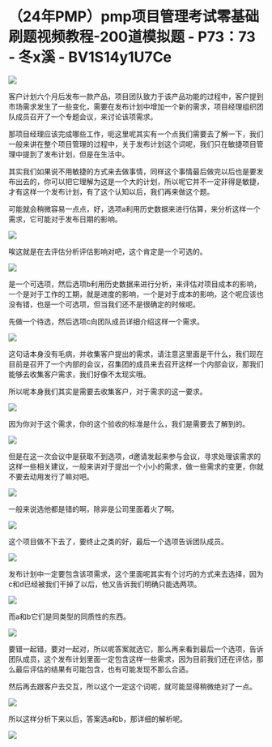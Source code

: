 # （24年PMP）pmp项目管理考试零基础刷题视频教程-200道模拟题 - P73：73 - 冬x溪 - BV1S14y1U7Ce

![](img/3c4b07433220b0cb549aa547704c2b71_0.png)

客户计划六个月后发布一款产品，项目团队致力于该产品功能的过程中，客户提到市场需求发生了一些变化，需要在发布计划中增加一个新的需求，项目经理组织团队成员召开了一个专题会议，来讨论该项需求。

那项目经理应该完成哪些工作，呃这里呢其实有一个点我们需要去了解一下，我们一般来讲在整个项目管理的过程中，关于发布计划这个词呢，我们只在敏捷项目管理中提到了发布计划，但是在生活中。

其实我们如果说不用敏捷的方式来去做事情，同样这个事情最后做完以后也是要发布出去的，你可以把它理解为这是一个大的计划，所以呢它并不一定非得是敏捷，才有这样一个发布计划，有了这个认知以后，我们再来做这个题。

可能就会稍微容易一点点，好，选项a利用历史数据来进行估算，来分析这样一个需求，它可能对于发布日期的影响。



![](img/3c4b07433220b0cb549aa547704c2b71_2.png)

唉这就是在去评估分析评估影响对吧，这个肯定是一个可选的。

![](img/3c4b07433220b0cb549aa547704c2b71_4.png)

是一个可选项，然后选项b利用历史数据来进行分析，来评估对项目成本的影响，一个是对于工作的工期，就是进度的影响，一个是对于成本的影响，这个呢应该也没有错，也是一个可选项，但当我们还不是很确定的时候呢。

先做一个待选，然后选项c向团队成员详细介绍这样一个需求。

![](img/3c4b07433220b0cb549aa547704c2b71_6.png)

这句话本身没有毛病，并收集客户提出的需求，请注意这里面是干什么，我们现在目前是召开了一个内部的会议，召集团的成员来去召开这样一个内部会议，那我们能够去收集客户需求，我们好像不太现实哦。

所以呢本身我们其实是需要去收集客户，对于需求的这一要求。

![](img/3c4b07433220b0cb549aa547704c2b71_8.png)

因为你对于这个需求，你的这个验收的标准是什么，我们是需要去了解到的。

![](img/3c4b07433220b0cb549aa547704c2b71_10.png)

但是在这一次会议中是获取不到选项，d邀请发起来参与会议，寻求处理该需求的这样一些相关建议，一般来讲对于提出一个小小的需求，做一些需求的变更，你就不要去动用发行了嘛对吧。



![](img/3c4b07433220b0cb549aa547704c2b71_12.png)

一般来说选他都是错的啊，除非是公司里面着火了啊。

![](img/3c4b07433220b0cb549aa547704c2b71_14.png)

这个项目做不下去了，要终止之类的好，最后一个选项告诉团队成员。

![](img/3c4b07433220b0cb549aa547704c2b71_16.png)

发布计划中一定要包含该项需求，这个里面呢其实有个讨巧的方式来去选择，因为c和d已经被我们干掉了以后，他又告诉我们明确只能选两项。



![](img/3c4b07433220b0cb549aa547704c2b71_18.png)

而a和b它们是同类型的同质性的东西。

![](img/3c4b07433220b0cb549aa547704c2b71_20.png)

要错一起错，要对一起对，所以呢答案就选它，那么再来看到最后一个选项，告诉团队成员，这个发布计划里面一定包含这样一些需求，因为目前我们还在评估，那么最后评估的结果有可能包含，也有可能发现不那么合适。

然后再去跟客户去交互，所以这个一定这个词呢，就可能显得稍微绝对了一点。

![](img/3c4b07433220b0cb549aa547704c2b71_22.png)

所以这样分析下来以后，答案选a和b，那详细的解析呢。

![](img/3c4b07433220b0cb549aa547704c2b71_24.png)